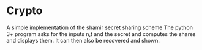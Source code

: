 # Crypto
A simple implementation of the shamir secret sharing scheme
The python 3+ program asks for the inputs n,t and the secret and computes the shares and displays them. It can then also be recovered and shown.
